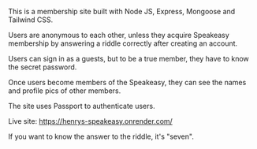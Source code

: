 This is a membership site built with Node JS, Express, Mongoose and Tailwind CSS. 

Users are anonymous to each other, unless they acquire Speakeasy membership by answering a riddle correctly after creating an account. 

Users can sign in as a guests, but to be a true member, they have to know the secret password.

Once users become members of the Speakeasy, they can see the names and profile pics of other members. 

The site uses Passport to authenticate users.

Live site: https://henrys-speakeasy.onrender.com/






If you want to know the answer to the riddle, it's "seven".